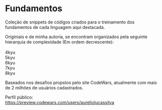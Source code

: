 # Fundamentos

Coleção de snippets de códigos criados para o treinamento dos fundamentos de cada linguagem aqui destacada.

Originiais e de minha autoria, se encontram organizados pela seguinte hierarquia de complexidade (Em ordem decrescente): <br/> 
<br/> 
4kyu <br/>
5kyu <br/>
6kyu <br/>
7kyu <br/> 
8kyu

Baseados nos desafios propstos pelo site CodeWars, atualmente com mais de 2 milhões de usuários cadastrados.

Perfil público:\
https://preview.codewars.com/users/aureliolucassilva


